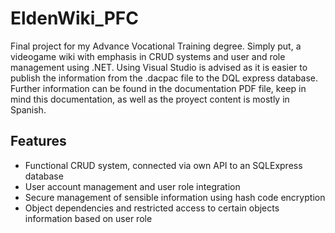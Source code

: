 # EldenWiki_PFC
 Final project for my Advance Vocational Training degree. Simply put, a videogame wiki with emphasis in CRUD systems and user and role management using .NET. Using Visual Studio is advised as it is easier to publish the information from the .dacpac file to the DQL express database. Further information can be found in the documentation PDF file, keep in mind this documentation, as well as the proyect content is mostly in Spanish.

<h2>Features</h2>
<ul>
 <li>Functional CRUD system, connected via own API to an SQLExpress database</li>
 <li>User account management and user role integration</li>
 <li>Secure management of sensible information using hash code encryption</li>
 <li>Object dependencies and restricted access to certain objects information based on user role</li>
</ul>
